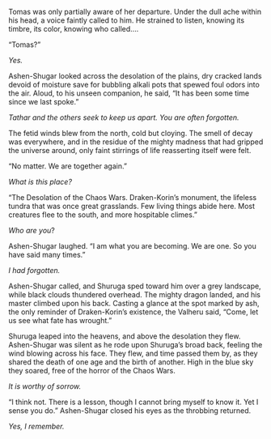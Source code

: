 Tomas was only partially aware of her departure. Under the dull ache within his head, a voice faintly called to him. He strained to listen, knowing its timbre, its color, knowing who called….

“Tomas?”

_Yes._

Ashen-Shugar looked across the desolation of the plains, dry cracked lands devoid of moisture save for bubbling alkali pots that spewed foul odors into the air. Aloud, to his unseen companion, he said, “It has been some time since we last spoke.”

_Tathar and the others seek to keep us apart. You are often forgotten._

The fetid winds blew from the north, cold but cloying. The smell of decay was everywhere, and in the residue of the mighty madness that had gripped the universe around, only faint stirrings of life reasserting itself were felt.

“No matter. We are together again.”

_What is this place?_

“The Desolation of the Chaos Wars. Draken-Korin’s monument, the lifeless tundra that was once great grasslands. Few living things abide here. Most creatures flee to the south, and more hospitable climes.”

_Who are you_?

Ashen-Shugar laughed. “I am what you are becoming. We are one. So you have said many times.”

_I had forgotten._

Ashen-Shugar called, and Shuruga sped toward him over a grey landscape, while black clouds thundered overhead. The mighty dragon landed, and his master climbed upon his back. Casting a glance at the spot marked by ash, the only reminder of Draken-Korin’s existence, the Valheru said, “Come, let us see what fate has wrought.”

Shuruga leaped into the heavens, and above the desolation they flew. Ashen-Shugar was silent as he rode upon Shuruga’s broad back, feeling the wind blowing across his face. They flew, and time passed them by, as they shared the death of one age and the birth of another. High in the blue sky they soared, free of the horror of the Chaos Wars.

_It is worthy of sorrow._

“I think not. There is a lesson, though I cannot bring myself to know it. Yet I sense you do.” Ashen-Shugar closed his eyes as the throbbing returned.

_Yes, I remember._